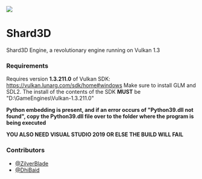 
![](https://cdn.discordapp.com/attachments/937565381470617620/971459836652949515/Webp.net-resizeimage.png)  

# Shard3D

Shard3D Engine, a revolutionary engine running on Vulkan 1.3


### Requirements

Requires version **1.3.211.0** of Vulkan SDK: https://vulkan.lunarg.com/sdk/home#windows
Make sure to install GLM and SDL2. The install of the contents of the SDK **MUST** be "D:\GameEngines\Vulkan-1.3.211.0"

**Python embedding is present, and if an error occurs of "Python39.dll not found", copy the Python39.dll file over to the folder where the program is being executed**

**YOU ALSO NEED VISUAL STUDIO 2019 OR ELSE THE BUILD WILL FAIL** 


### Contributors

- [@ZilverBlade](https://www.github.com/ZilverBlade)
- [@DhiBaid](https://www.github.com/DHIBAID)
